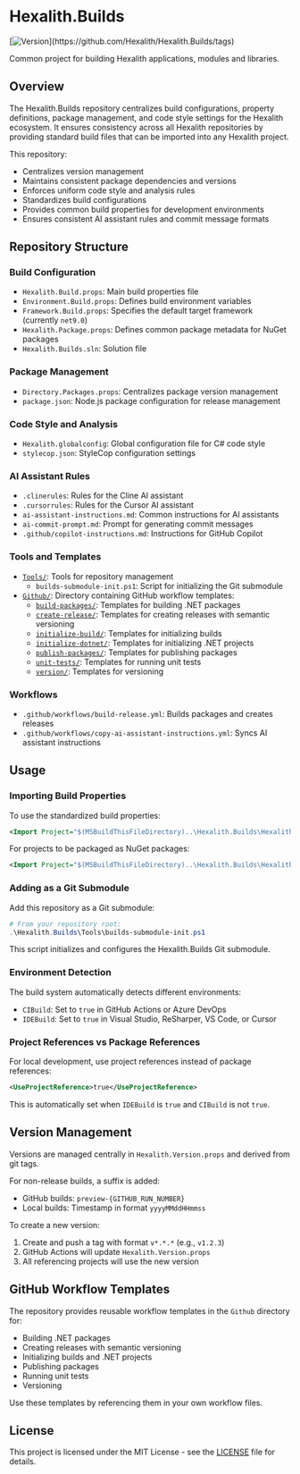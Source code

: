 # Hexalith.Builds
[![Version](https://img.shields.io/github/v/tag/Hexalith/Hexalith.Builds?filter=v*)](https://github.com/Hexalith/Hexalith.Builds/tags)

Common project for building Hexalith applications, modules and libraries.

## Overview

The Hexalith.Builds repository centralizes build configurations, property definitions, package management, and code style settings for the Hexalith ecosystem. It ensures consistency across all Hexalith repositories by providing standard build files that can be imported into any Hexalith project.

This repository:
- Centralizes version management
- Maintains consistent package dependencies and versions
- Enforces uniform code style and analysis rules
- Standardizes build configurations
- Provides common build properties for development environments
- Ensures consistent AI assistant rules and commit message formats

## Repository Structure

### Build Configuration
- `Hexalith.Build.props`: Main build properties file
- `Environment.Build.props`: Defines build environment variables
- `Framework.Build.props`: Specifies the default target framework (currently `net9.0`)
- `Hexalith.Package.props`: Defines common package metadata for NuGet packages
- `Hexalith.Builds.sln`: Solution file

### Package Management
- `Directory.Packages.props`: Centralizes package version management
- `package.json`: Node.js package configuration for release management

### Code Style and Analysis
- `Hexalith.globalconfig`: Global configuration file for C# code style
- `stylecop.json`: StyleCop configuration settings

### AI Assistant Rules
- `.clinerules`: Rules for the Cline AI assistant
- `.cursorrules`: Rules for the Cursor AI assistant
- `ai-assistant-instructions.md`: Common instructions for AI assistants
- `ai-commit-prompt.md`: Prompt for generating commit messages
- `.github/copilot-instructions.md`: Instructions for GitHub Copilot

### Tools and Templates
- [`Tools/`](Tools/README.md): Tools for repository management
  - `builds-submodule-init.ps1`: Script for initializing the Git submodule
- [`Github/`](Github/): Directory containing GitHub workflow templates:
  - [`build-packages/`](Github/build-packages/README.md): Templates for building .NET packages
  - [`create-release/`](Github/create-release/README.md): Templates for creating releases with semantic versioning
  - [`initialize-build/`](Github/initialize-build/README.md): Templates for initializing builds
  - [`initialize-dotnet/`](Github/initialize-dotnet/README.md): Templates for initializing .NET projects
  - [`publish-packages/`](Github/publish-packages/README.md): Templates for publishing packages
  - [`unit-tests/`](Github/unit-tests/README.md): Templates for running unit tests
  - [`version/`](Github/version/README.md): Templates for versioning

### Workflows
- `.github/workflows/build-release.yml`: Builds packages and creates releases
- `.github/workflows/copy-ai-assistant-instructions.yml`: Syncs AI assistant instructions

## Usage

### Importing Build Properties

To use the standardized build properties:

```xml
<Import Project="$(MSBuildThisFileDirectory)..\Hexalith.Builds\Hexalith.Build.props" />
```

For projects to be packaged as NuGet packages:

```xml
<Import Project="$(MSBuildThisFileDirectory)..\Hexalith.Builds\Hexalith.Package.props" />
```

### Adding as a Git Submodule

Add this repository as a Git submodule:

```powershell
# From your repository root:
.\Hexalith.Builds\Tools\builds-submodule-init.ps1
```

This script initializes and configures the Hexalith.Builds Git submodule.

### Environment Detection

The build system automatically detects different environments:
- `CIBuild`: Set to `true` in GitHub Actions or Azure DevOps
- `IDEBuild`: Set to `true` in Visual Studio, ReSharper, VS Code, or Cursor

### Project References vs Package References

For local development, use project references instead of package references:

```xml
<UseProjectReference>true</UseProjectReference>
```

This is automatically set when `IDEBuild` is `true` and `CIBuild` is not `true`.

## Version Management

Versions are managed centrally in `Hexalith.Version.props` and derived from git tags.

For non-release builds, a suffix is added:
- GitHub builds: `preview-{GITHUB_RUN_NUMBER}`
- Local builds: Timestamp in format `yyyyMMddHHmmss`

To create a new version:
1. Create and push a tag with format `v*.*.*` (e.g., `v1.2.3`)
2. GitHub Actions will update `Hexalith.Version.props`
3. All referencing projects will use the new version

## GitHub Workflow Templates

The repository provides reusable workflow templates in the `Github` directory for:
- Building .NET packages
- Creating releases with semantic versioning
- Initializing builds and .NET projects
- Publishing packages
- Running unit tests
- Versioning

Use these templates by referencing them in your own workflow files.

## License

This project is licensed under the MIT License - see the [LICENSE](LICENSE) file for details.
